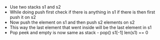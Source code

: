 - Use two stacks s1 and s2
- While doing push first check if there is anything in s1 if there is then first push it on s2
- Now push the element on s1 and then push s2 elements on s2 
- This way the last element that went inside will be the last element in s1
- Pop peek and empty is now same as stack - pop() s1[-1] len(s1) == 0